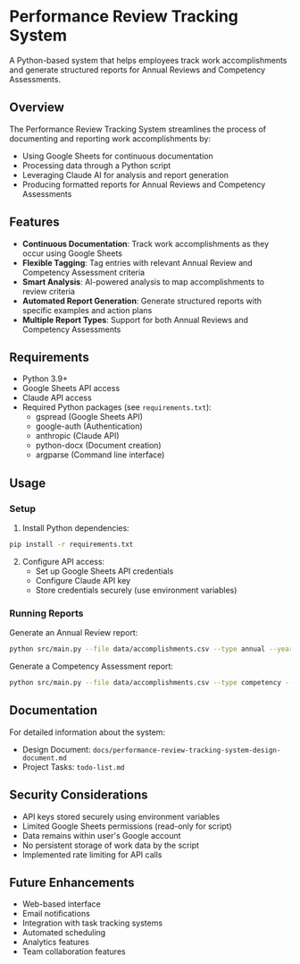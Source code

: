 # Performance Review Tracking System

A Python-based system that helps employees track work accomplishments and generate structured reports for Annual Reviews and Competency Assessments.

## Overview

The Performance Review Tracking System streamlines the process of documenting and reporting work accomplishments by:
- Using Google Sheets for continuous documentation
- Processing data through a Python script
- Leveraging Claude AI for analysis and report generation
- Producing formatted reports for Annual Reviews and Competency Assessments

## Features

- **Continuous Documentation**: Track work accomplishments as they occur using Google Sheets
- **Flexible Tagging**: Tag entries with relevant Annual Review and Competency Assessment criteria
- **Smart Analysis**: AI-powered analysis to map accomplishments to review criteria
- **Automated Report Generation**: Generate structured reports with specific examples and action plans
- **Multiple Report Types**: Support for both Annual Reviews and Competency Assessments

## Requirements

- Python 3.9+
- Google Sheets API access
- Claude API access
- Required Python packages (see `requirements.txt`):
  - gspread (Google Sheets API)
  - google-auth (Authentication)
  - anthropic (Claude API)
  - python-docx (Document creation)
  - argparse (Command line interface)

## Usage

### Setup

1. Install Python dependencies:
```bash
pip install -r requirements.txt
```

2. Configure API access:
   - Set up Google Sheets API credentials
   - Configure Claude API key
   - Store credentials securely (use environment variables)

### Running Reports

Generate an Annual Review report:
```bash
python src/main.py --file data/accomplishments.csv --type annual --year 2025 --format docx
```

Generate a Competency Assessment report:
```bash
python src/main.py --file data/accomplishments.csv --type competency --format markdown
```

## Documentation

For detailed information about the system:
- Design Document: `docs/performance-review-tracking-system-design-document.md`
- Project Tasks: `todo-list.md`

## Security Considerations

- API keys stored securely using environment variables
- Limited Google Sheets permissions (read-only for script)
- Data remains within user's Google account
- No persistent storage of work data by the script
- Implemented rate limiting for API calls

## Future Enhancements

- Web-based interface
- Email notifications
- Integration with task tracking systems
- Automated scheduling
- Analytics features
- Team collaboration features
